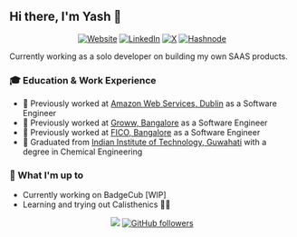## Hi there, I'm Yash 👋

[//]: # (https://github.com/inttter/md-badges?tab=readme-ov-file#%EF%B8%8F-blog)

<div align="center">

[![Website](https://img.shields.io/badge/Firefox-FF7139?logo=Firefox&logoColor=white)](https://www.yashgandhe.com)
[![LinkedIn](https://img.shields.io/badge/Linkedin-%230077B5.svg?logo=linkedin&logoColor=white)](https://www.linkedin.com/in/yash-gandhe)
[![X](https://img.shields.io/badge/X-%23000000.svg?logo=X&logoColor=white)](https://x.com/YashGandhe)
[![Hashnode](https://img.shields.io/badge/Hashnode-2962FF?logo=hashnode&logoColor=white)](https://blog.yashgandhe.com/)

</div>

Currently working as a solo developer on building my own SAAS products.

### 🎓 Education & Work Experience

- 💼 Previously worked at [Amazon Web Services, Dublin](https://aws.amazon.com/) as a Software Engineer
- 💼 Previously worked at [Groww, Bangalore](https://groww.in/) as a Software Engineer
- 💼 Previously worked at [FICO, Bangalore](https://www.fico.com/) as a Software Engineer
- 🏫 Graduated from [Indian Institute of Technology, Guwahati](https://www.iitg.ac.in/) with a degree in Chemical Engineering

### 🔭 What I'm up to

- Currently working on BadgeCub [WIP]
- Learning and trying out Calisthenics 🏋🏼

<div align="center">

![](https://komarev.com/ghpvc/?yashgandhe666&color=blue&style=flat)
[![GitHub followers](https://img.shields.io/github/followers/yashgandhe666?label=Follow&maxAge=3600&style=flat-square&logo=Github&labelColor=000000&color=000000)](https://github.com/yashgandhe666?tab=followers)

</div>

